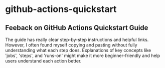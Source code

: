 # github-actions-quickstart

## Feeback on GitHub Actions Quickstart Guide
The guide has really clear step-by-step instructions and helpful links. However, I often found myself copying and pasting without fully understanding what each step does. Explanations of key concepts like 'jobs', 'steps', and 'runs-on' might make it more beginner-friendly and help users understand each action better.
